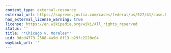 ```yaml
---
content_type: external-resource
external_url: https://supreme.justia.com/cases/federal/us/527/41/case.html
has_external_license_warning: true
license: https://en.wikipedia.org/wiki/All_rights_reserved
status: ''
title: '*Chicago v. Morales*'
uid: 9dcd4773-2588-4a9d-8f13-b29fc2220e04
wayback_url: ''
---
```


